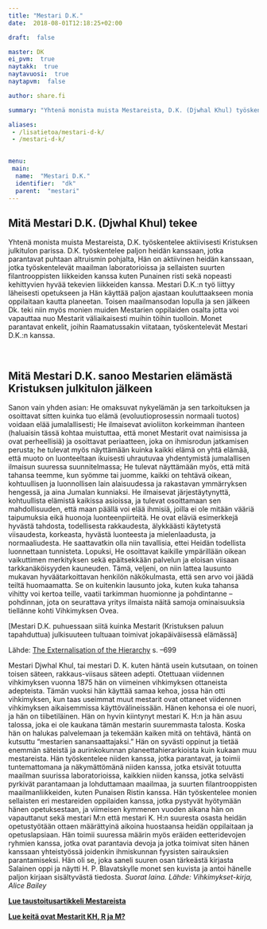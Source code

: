 ```yaml
---
title: "Mestari D.K."
date:  2018-08-01T12:18:25+02:00

draft:  false

master: DK
ei_pvm:  true
naytakk:  true
naytavuosi:  true
naytapvm:  false

author: share.fi

summary: "Yhtenä monista muista Mestareista, D.K. (Djwhal Khul) työskentelee aktiivisesti Kristuksen julkitulon parissa. D.K. työskentelee paljon heidän kanssaan, jotka parantavat puhtaan altruismin pohjalta, Hän on aktiivinen heidän kanssaan, jotka työskentelevät maailman laboratorioissa ja sellaisten suurten filantrooppisten liikkeiden kanssa kuten Punainen risti sekä nopeasti kehittyvien hyvää tekevien liikkeiden kanssa."

aliases:
 - /lisatietoa/mestari-d-k/
 - /mestari-d-k/

 
menu:
 main:
  name:  "Mestari D.K."
  identifier:  "dk"
  parent:  "mestari"
---
```


<h2>Mitä Mestari D.K. (Djwhal Khul) tekee</h2>
<p>Yhtenä monista muista Mestareista, D.K. työskentelee aktiivisesti Kristuksen julkitulon parissa. D.K. työskentelee paljon heidän kanssaan, jotka parantavat puhtaan altruismin pohjalta, Hän on aktiivinen heidän kanssaan, jotka työskentelevät maailman laboratorioissa ja sellaisten suurten filantrooppisten liikkeiden kanssa kuten Punainen risti sekä nopeasti kehittyvien hyvää tekevien liikkeiden kanssa. Mestari D.K.:n työ liittyy läheisesti opetukseen ja Hän käyttää paljon ajastaan kouluttaakseen monia oppilaitaan kautta planeetan. Toisen maailmansodan lopulla ja sen jälkeen Dk. teki niin myös monien muiden Mestarien oppilaiden osalta jotta voi vapauttaa nuo Mestarit väliaikaisesti muihin töihin tuolloin. Monet parantavat enkelit, joihin Raamatussakin viitataan, työskentelevät Mestari D.K.:n kanssa.</p>
<p>&nbsp;</p>
<h2>Mitä Mestari D.K. sanoo Mestarien elämästä Kristuksen julkitulon jälkeen</h2>
<p>Sanon vain yhden asian: He omaksuvat nykyelämän ja sen tarkoituksen ja osoittavat sitten kuinka tuo elämä (evoluutioprosessin normaali tuotos) voidaan elää jumalallisesti; He ilmaisevat avioliiton korkeimman ihanteen (haluaisin tässä kohtaa muistuttaa, että monet Mestarit ovat naimisissa ja ovat perheellisiä) ja osoittavat periaatteen, joka on ihmisrodun jatkamisen perusta; he tulevat myös näyttämään kuinka kaikki elämä on yhtä elämää, että muoto on luonteeltaan ikuisesti uhrautuvaa yhdentymistä jumalallisen ilmaisun suuressa suunnitelmassa; He tulevat näyttämään myös, että mitä tahansa teemme, kun syömme tai juomme, kaikki on tehtävä oikean, kohtuullisen ja luonnollisen lain alaisuudessa ja rakastavan ymmärryksen hengessä, ja aina Jumalan kunniaksi. He ilmaisevat järjestäytynyttä, kohtuullista elämistä kaikissa asioissa, ja tulevat osoittamaan sen mahdollisuuden, että maan päällä voi elää ihmisiä, joilla ei ole mitään vääriä taipumuksia eikä huonoja luonteenpiirteitä. He ovat eläviä esimerkkejä hyvästä tahdosta, todellisesta rakkaudesta, älykkäästi käytetystä viisaudesta, korkeasta, hyvästä luonteesta ja mielenlaadusta, ja normaaliudesta. He saattavatkin olla niin tavallisia, ettei Heidän todellista luonnettaan tunnisteta. Lopuksi, He osoittavat kaikille ympärillään oikean vaikuttimen merkityksen sekä epäitsekkään palvelun ja eloisan viisaan tarkkanäköisyyden kauneuden. Tämä, veljeni, on niin lattea lausunto mukavan hyväätarkoittavan henkilön näkökulmasta, että sen arvo voi jäädä teiltä huomaamatta. Se on kuitenkin lausunto joka, kuten kuka tahansa vihitty voi kertoa teille, vaatii tarkimman huomionne ja pohdintanne &#8211; pohdinnan, jota on seurattava yritys ilmaista näitä samoja ominaisuuksia tiellänne kohti Vihkimyksen Ovea.</p>
<p>[Mestari D.K. puhuessaan siitä kuinka Mestarit (Kristuksen paluun tapahduttua) julkisuuteen tultuaan toimivat jokapäiväisessä elämässä]</p>
<p>Lähde: <a href="http://www.lucistrust.org:8081/obooks/?q=node/629"  target="_blank" class="external" rel="nofollow">The Externalisation of the Hierarchy</a> s. –699</p>

Mestari Djwhal Khul, tai mestari D. K. kuten häntä usein kutsutaan, on toinen toisen säteen, rakkaus-viisaus säteen adepti. Otettuaan viidennen vihkimyksen vuonna 1875 hän on viimeinen vihkimyksen ottaneista adepteista. Tämän vuoksi hän käyttää samaa kehoa, jossa hän otti vihkimyksen, kun taas useimmat muut mestarit ovat ottaneet viidennen vihkimyksen aikaisemmissa käyttövälineissään. Hänen kehonsa ei ole nuori, ja hän on tiibetiläinen. Hän on hyvin kiintynyt mestari K. H:n ja hän asuu talossa, joka ei ole kaukana tämän mestarin suuremmasta talosta. Koska hän on halukas palvelemaan ja tekemään kaiken mitä on tehtävä, häntä on kutsuttu “mestarien sanansaattajaksi.” Hän on syvästi oppinut ja tietää enemmän säteistä ja aurinkokunnan planeettahierarkioista kuin kukaan muu mestareista. Hän työskentelee niiden kanssa, jotka parantavat, ja toimii tuntemattomana ja näkymättömänä niiden kanssa, jotka etsivät totuutta maailman suurissa laboratorioissa, kaikkien niiden kanssa, jotka selvästi pyrkivät parantamaan ja lohduttamaan maailmaa, ja suurten filantrooppisten maailmanliikkeiden, kuten Punaisen Ristin kanssa. Hän työskentelee monien sellaisten eri mestareiden oppilaiden kanssa, jotka pystyvät hyötymään hänen opetuksestaan, ja viimeisen kymmenen vuoden aikana hän on vapauttanut sekä mestari M:n että mestari K. H:n suuresta osasta heidän opetustyötään ottaen määrättyinä aikoina huostaansa heidän oppilaitaan ja opetuslapsiaan. Hän toimii suuressa määrin myös eräiden eetteridevojen ryhmien kanssa, jotka ovat parantavia devoja ja jotka toimivat siten hänen kanssaan yhteistyössä joidenkin ihmiskunnan fyysisten sairauksien parantamiseksi. Hän oli se, joka saneli suuren osan tärkeästä kirjasta Salainen oppi ja näytti H. P. Blavatskylle monet sen kuvista ja antoi hänelle paljon kirjaan sisältyvästä tiedosta.
*Suorat laina. Lähde: Vihkimykset-kirja, Alice Bailey*
<p><a title="Mestari, mikä on Mestari?" href="/mestari" target="_blank"><strong>Lue taustoitusartikkeli Mestareista</strong></a></p>
<p><strong><a title="Yksittäisiä Mestareita: Rakoczi, Morya ja Koot Hoomi (Kuthumi)" href="/mestari/yksittaisia-mestareita-rakoczi-morya-ja-koot-hoomi-kuthumi" target="_blank">Lue keitä ovat Mestarit KH, R ja M?</a> </strong></p>


